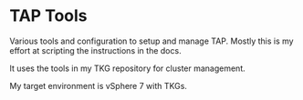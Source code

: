 # TAP Tools

Various tools and configuration to setup and manage TAP.  Mostly this is my effort at scripting the instructions in
the docs.

It uses the tools in my TKG repository for cluster management.

My target environment is vSphere 7 with TKGs.
